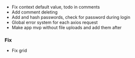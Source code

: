 - Fix context default value, todo in comments
- Add comment deleting
- Add and hash passwords, check for password during login
- Global error system for each axios request
- Make app mvp without file uploads and add them after

### Fix

- Fix grid
